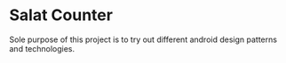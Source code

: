 # Salat Counter

Sole purpose of this project is to try out different android design patterns and technologies.
